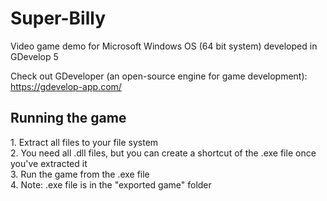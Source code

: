 # Super-Billy
Video game demo for Microsoft Windows OS (64 bit system) developed in GDevelop 5 

Check out GDeveloper (an open-source engine for game development): https://gdevelop-app.com/

## Running the game

1\. Extract all files to your file system<br/>
2\. You need all .dll files, but you can create a shortcut of the .exe file once you've extracted it<br/>
3\. Run the game from the .exe file<br/>
4\. Note: .exe file is in the "exported game" folder<br/>

